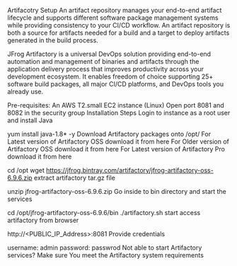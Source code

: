 Artifacotry Setup
An artifact repository manages your end-to-end artifact lifecycle and supports different software package management systems while providing consistency to your CI/CD workflow. An artifact repository is both a source for artifacts needed for a build and a target to deploy artifacts generated in the build process.

JFrog Artifactory is a universal DevOps solution providing end-to-end automation and management of binaries and artifacts through the application delivery process that improves productivity across your development ecosystem. It enables freedom of choice supporting 25+ software build packages, all major CI/CD platforms, and DevOps tools you already use.

Pre-requisites:
An AWS T2.small EC2 instance (Linux)
Open port 8081 and 8082 in the security group
Installation Steps
Login to instance as a root user and install Java

 yum install java-1.8* -y 
Download Artifactory packages onto /opt/
For Latest version of Artifactory OSS download it from here
For Older version of Artifactory OSS download it from here
For Latest version of Artifactory Pro download it from here

cd /opt 
wget https://jfrog.bintray.com/artifactory/jfrog-artifactory-oss-6.9.6.zip
extract artifactory tar.gz file

unzip jfrog-artifactory-oss-6.9.6.zip
Go inside to bin directory and start the services

cd /opt/jfrog-artifactory-oss-6.9.6/bin
./artifactory.sh start
access artifactory from browser

http://<PUBLIC_IP_Address>:8081 
Provide credentials

username: admin
password: passwrod 
Not able to start Artifactory services?
Make sure You meet the Artifactory system requirements
